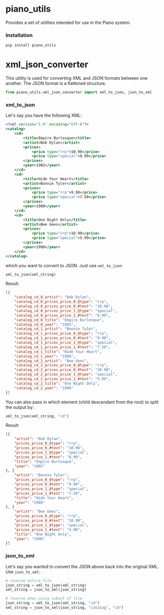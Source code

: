 # piano_utils
Provides a set of utilities intended for use in the Piano system.

### Installation
```
pip install piano_utils
```

# xml_json_converter
This utility is used for converting XML and JSON formats between one another. The JSON format is a flattened structure.
```python
from piano_utils.xml_json_converter import xml_to_json, json_to_xml
```

### xml_to_json
Let's say you have the following XML:
```xml
<?xml version="1.0" encoding="UTF-8"?>
<catalog>
    <cd>
        <title>Empire Burlesque</title>
        <artist>Bob Dylan</artist>
        <prices>
            <price type="rrp">10.90</price>
            <price type="special">8.99</price>
        </prices>
        <year>1985</year>
    </cd>
    <cd>
        <title>Hide Your Heart</title>
        <artist>Bonnie Tyler</artist>
        <prices>
            <price type="rrp">9.90</price>
            <price type="special">7.50</price>
        </prices>
        <year>1988</year>
    </cd>
    <cd>
        <title>One Night Only</title>
        <artist>Bee Gees</artist>
        <prices>
            <price type="rrp">10.90</price>
            <price type="special">5.99</price>
        </prices>
        <year>1998</year>
    </cd>
</catalog>
```
which you want to convert to JSON. Just use ```xml_to_json```:
```python
xml_to_json(xml_string)
```

Result:
```json
[{
    "catalog_cd_0_artist": "Bob Dylan",
    "catalog_cd_0_prices_price_0_@type": "rrp",
    "catalog_cd_0_prices_price_0_#text": "10.90",
    "catalog_cd_0_prices_price_1_@type": "special",
    "catalog_cd_0_prices_price_1_#text": "8.99",
    "catalog_cd_0_title": "Empire Burlesque",
    "catalog_cd_0_year": "1985",
    "catalog_cd_1_artist": "Bonnie Tyler",
    "catalog_cd_1_prices_price_0_@type": "rrp",
    "catalog_cd_1_prices_price_0_#text": "9.90",
    "catalog_cd_1_prices_price_1_@type": "special",
    "catalog_cd_1_prices_price_1_#text": "7.50",
    "catalog_cd_1_title": "Hide Your Heart",
    "catalog_cd_1_year": "1988",
    "catalog_cd_2_artist": "Bee Gees",
    "catalog_cd_2_prices_price_0_@type": "rrp",
    "catalog_cd_2_prices_price_0_#text": "10.90",
    "catalog_cd_2_prices_price_1_@type": "special",
    "catalog_cd_2_prices_price_1_#text": "5.99",
    "catalog_cd_2_title": "One Night Only",
    "catalog_cd_2_year": "1998"
}]
```
You can also pass in which element (child descendant from the root) to split the output by:
```python
xml_to_json(xml_string, "cd")
```
Result:
```json
[{
    "artist": "Bob Dylan",
    "prices_price_0_@type": "rrp",
    "prices_price_0_#text": "10.90",
    "prices_price_1_@type": "special",
    "prices_price_1_#text": "8.99",
    "title": "Empire Burlesque",
    "year": "1985"
}, {
    "artist": "Bonnie Tyler",
    "prices_price_0_@type": "rrp",
    "prices_price_0_#text": "9.90",
    "prices_price_1_@type": "special",
    "prices_price_1_#text": "7.50",
    "title": "Hide Your Heart",
    "year": "1988"
}, {
    "artist": "Bee Gees",
    "prices_price_0_@type": "rrp",
    "prices_price_0_#text": "10.90",
    "prices_price_1_@type": "special",
    "prices_price_1_#text": "5.99",
    "title": "One Night Only",
    "year": "1998"
}]
```

### json_to_xml
Let's say you wanted to convert the JSON above back into the original XML. Use ```json_to_xml```:
```python
# reverse entire file
json_string = xml_to_json(xml_string)
xml_string = json_to_xml(json_string)

# reverse when using subset of file
json_string = xml_to_json(xml_string, "cd")
xml_string = json_to_xml(json_string, "catalog", "cd")
```

